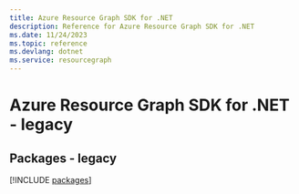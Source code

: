 ```yaml
---
title: Azure Resource Graph SDK for .NET
description: Reference for Azure Resource Graph SDK for .NET
ms.date: 11/24/2023
ms.topic: reference
ms.devlang: dotnet
ms.service: resourcegraph
---
```

# Azure Resource Graph SDK for .NET - legacy
## Packages - legacy
[!INCLUDE [packages](resource-graph-index.md)]